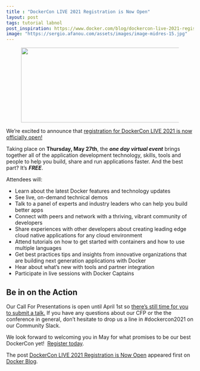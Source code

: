 ```yaml
---
title : "DockerCon LIVE 2021 Registration is Now Open"
layout: post
tags: tutorial labnol
post_inspiration: https://www.docker.com/blog/dockercon-live-2021-registration-is-now-open/
image: "https://sergio.afanou.com/assets/images/image-midres-15.jpg"
---
```



<figure class="wp-block-image size-large"><img data-attachment-id="27793" data-permalink="https://www.docker.com/blog/dockercon-live-2021-registration-is-now-open/dockercon21-email-banners-02-2/" data-orig-file="https://i1.wp.com/www.docker.com/blog/wp-content/uploads/2021/03/dockercon21-Email-banners-02-2.png?fit=571%2C201&amp;ssl=1" data-orig-size="571,201" data-comments-opened="0" data-image-meta="{&quot;aperture&quot;:&quot;0&quot;,&quot;credit&quot;:&quot;&quot;,&quot;camera&quot;:&quot;&quot;,&quot;caption&quot;:&quot;&quot;,&quot;created_timestamp&quot;:&quot;0&quot;,&quot;copyright&quot;:&quot;&quot;,&quot;focal_length&quot;:&quot;0&quot;,&quot;iso&quot;:&quot;0&quot;,&quot;shutter_speed&quot;:&quot;0&quot;,&quot;title&quot;:&quot;&quot;,&quot;orientation&quot;:&quot;0&quot;}" data-image-title="dockercon21-Email-banners-02-2" data-image-description="" data-medium-file="https://i1.wp.com/www.docker.com/blog/wp-content/uploads/2021/03/dockercon21-Email-banners-02-2.png?fit=571%2C201&amp;ssl=1" data-large-file="https://i1.wp.com/www.docker.com/blog/wp-content/uploads/2021/03/dockercon21-Email-banners-02-2.png?fit=571%2C201&amp;ssl=1" loading="lazy" width="571" height="201" src="https://i1.wp.com/www.docker.com/blog/wp-content/uploads/2021/03/dockercon21-Email-banners-02-2.png?resize=571%2C201&#038;ssl=1" alt="" class="wp-image-27793" data-recalc-dims="1"/></figure>



<p>We’re excited to announce that <a href="https://www.docker.com/dockercon-live/2021/?utm_source=docker&amp;utm_medium=blog&amp;utm_campaign=21-03-25blogdockerconregistration" target="_blank" rel="noreferrer noopener">registration for DockerCon LIVE 2021 is now officially open!</a> </p>



<p>Taking place on <strong>Thursday, May 27th</strong>, the <strong><em>one day virtual event</em></strong> brings together all of the application development technology, skills, tools and people to help you build, share and run applications faster. And the best part? It’s <strong><em>FREE</em></strong>.&nbsp;&nbsp;</p>



<p>Attendees will:</p>



<ul><li>Learn about the latest Docker features and technology updates</li><li>See live, on-demand technical demos</li><li>Talk to a panel of experts and industry leaders who can help you build better apps&nbsp;</li><li>Connect with peers and network with a thriving, vibrant community of developers</li><li>Share experiences with other developers about creating leading edge cloud native applications for any cloud environment</li><li>Attend tutorials on how to get started with containers and how to use multiple languages</li><li>Get best practices tips and insights from innovative organizations that are building next generation applications with Docker</li><li>Hear about what’s new with tools and partner integration</li><li>Participate in live sessions with Docker Captains</li></ul>



<h2>Be in on the Action</h2>



<p>Our Call For Presentations is open until April 1st so <a href="https://www.papercall.io/dockercon2021">there’s still time for you to submit a talk.</a> If you have any questions about our CFP or the the conference in general, don’t hesitate to drop us a line in #dockercon2021 on our Community Slack.</p>



<p>We look forward to welcoming you in May for what promises to be our best DockerCon yet!&nbsp; <a href="https://www.docker.com/dockercon-live/2021?utm_source=docker&amp;utm_medium=blog&amp;utm_campaign=21-03-29blogdockerconregistration">Register today</a>.</p>
<p>The post <a rel="nofollow" href="https://www.docker.com/blog/dockercon-live-2021-registration-is-now-open/">DockerCon LIVE 2021 Registration is Now Open</a> appeared first on <a rel="nofollow" href="https://www.docker.com/blog">Docker Blog</a>.</p>
